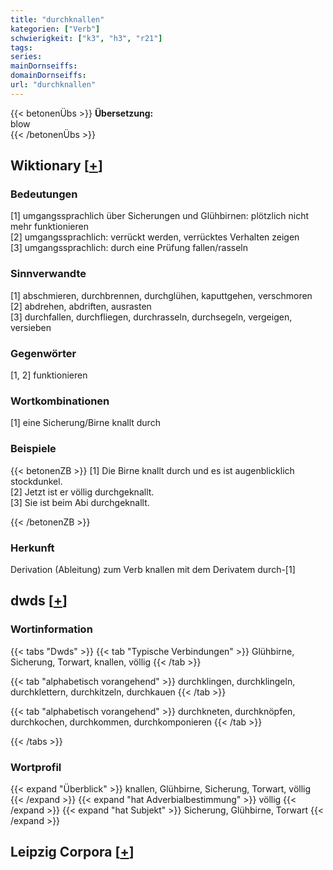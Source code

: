 ```yaml
---
title: "durchknallen"
kategorien: ["Verb"]
schwierigkeit: ["k3", "h3", "r21"]
tags:
series:
mainDornseiffs:
domainDornseiffs:
url: "durchknallen"
---
```


{{< betonenÜbs >}}
**Übersetzung:**  
blow  
{{< /betonenÜbs >}}

## Wiktionary [[+](https://de.wiktionary.org/wiki/durchknallen)]

### Bedeutungen
[1] umgangssprachlich über Sicherungen und Glühbirnen: plötzlich nicht mehr funktionieren  
[2] umgangssprachlich: verrückt werden, verrücktes Verhalten zeigen  
[3] umgangssprachlich: durch eine Prüfung fallen/rasseln  

### Sinnverwandte
[1] abschmieren, durchbrennen, durchglühen, kaputtgehen, verschmoren  
[2] abdrehen, abdriften, ausrasten  
[3] durchfallen, durchfliegen, durchrasseln, durchsegeln, vergeigen, versieben  

### Gegenwörter
[1, 2] funktionieren  

### Wortkombinationen
[1] eine Sicherung/Birne knallt durch  

### Beispiele
{{< betonenZB >}}
[1] Die Birne knallt durch und es ist augenblicklich stockdunkel.  
[2] Jetzt ist er völlig durchgeknallt.  
[3] Sie ist beim Abi durchgeknallt.  

{{< /betonenZB >}}
### Herkunft
Derivation (Ableitung) zum Verb knallen mit dem Derivatem durch-[1]  



## dwds [[+](https://www.dwds.de/wb/durchknallen)]

### Wortinformation
{{< tabs "Dwds" >}}
{{< tab "Typische Verbindungen" >}}
Glühbirne, Sicherung, Torwart, knallen, völlig
{{< /tab >}}

{{< tab "alphabetisch vorangehend" >}}
durchklingen, durchklingeln, durchklettern, durchkitzeln, durchkauen
{{< /tab >}}

{{< tab "alphabetisch vorangehend" >}}
durchkneten, durchknöpfen, durchkochen, durchkommen, durchkomponieren
{{< /tab >}}

{{< /tabs >}}

### Wortprofil
{{< expand "Überblick" >}} knallen, Glühbirne, Sicherung, Torwart, völlig {{< /expand >}}
{{< expand "hat Adverbialbestimmung" >}} völlig {{< /expand >}}
{{< expand "hat Subjekt" >}} Sicherung, Glühbirne, Torwart {{< /expand >}}

## Leipzig Corpora [[+](https://corpora.uni-leipzig.de/en/res?word=durchknallen&corpusId=deu_newscrawl-public_2018)]

